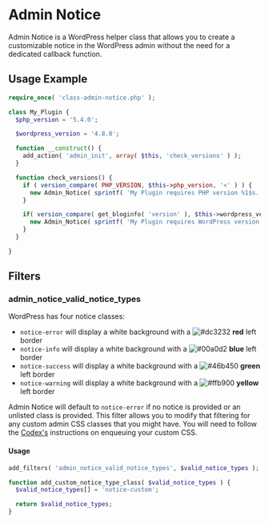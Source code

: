 # Admin Notice
Admin Notice is a WordPress helper class that allows you to create a customizable notice in the WordPress admin without the need for a dedicated callback function.

## Usage Example
```php
require_once( 'class-admin-notice.php' );

class My_Plugin {
  $php_version = '5.4.0';

  $wordpress_version = '4.8.0';

  function __construct() {
    add_action( 'admin_init', array( $this, 'check_versions' ) );
  }

  function check_versions() {
    if ( version_compare( PHP_VERSION, $this->php_version, '<' ) ) {
      new Admin_Notice( sprintf( 'My Plugin requires PHP version %1$s.', $this->php_version ) );
    }

    if( version_compare( get_bloginfo( 'version' ), $this->wordpress_version, '<' ) ) {
      new Admin_Notice( sprintf( 'My Plugin requires WordPress version %1$s.', $this->wordpress_version ) );
    }
  }

}
```

## Filters

### admin_notice_valid_notice_types
WordPress has four notice classes:  
- `notice-error` will display a white background with a ![#dc3232](https://placehold.it/15/dc3232/000000?text=+) **red** left border
- `notice-info` will display a white background with a ![#00a0d2](https://placehold.it/15/00a0d2/000000?text=+) **blue** left border
- `notice-success` will display a white background with a ![#46b450](https://placehold.it/15/46b450/000000?text=+) **green** left border
- `notice-warning` will display a white background with a ![#ffb900](https://placehold.it/15/ffb900/000000?text=+) **yellow** left border

Admin Notice will default to `notice-error` if no notice is provided or an unlisted class is provided.  This filter allows you to modify that filtering for any custom admin CSS classes that you might have.  You will need to follow the [Codex's](https://codex.wordpress.org/Creating_Admin_Themes) instructions on enqueuing your custom CSS. 

#### Usage
```php
add_filters( 'admin_notice_valid_notice_types', $valid_notice_types );

function add_custom_notice_type_class( $valid_notice_types ) {
  $valid_notice_types[] = 'notice-custom';

  return $valid_notice_types;
}
```
